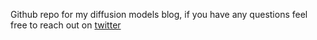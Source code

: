 Github repo for my diffusion models blog, if you have any questions feel free to reach out on [twitter](https://x.com/SVishen7235)
